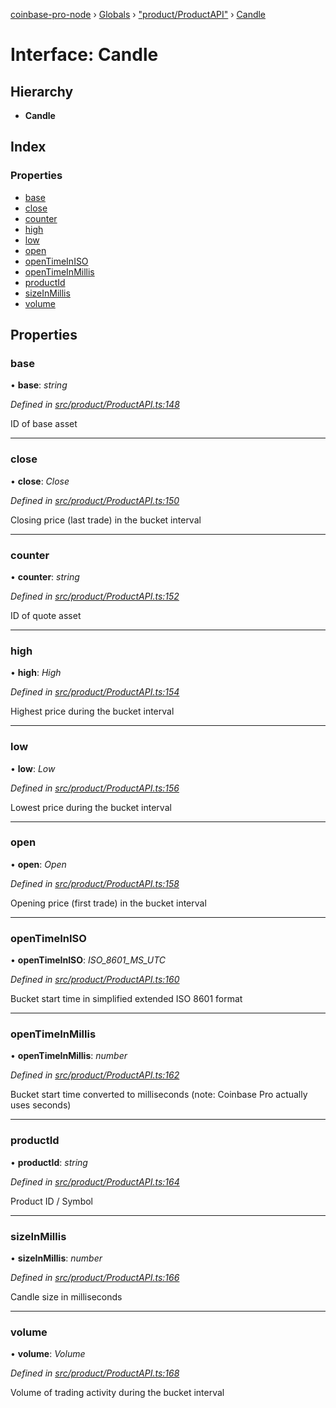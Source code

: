 [coinbase-pro-node](../README.md) › [Globals](../globals.md) › ["product/ProductAPI"](../modules/_product_productapi_.md) › [Candle](_product_productapi_.candle.md)

# Interface: Candle

## Hierarchy

- **Candle**

## Index

### Properties

- [base](_product_productapi_.candle.md#base)
- [close](_product_productapi_.candle.md#close)
- [counter](_product_productapi_.candle.md#counter)
- [high](_product_productapi_.candle.md#high)
- [low](_product_productapi_.candle.md#low)
- [open](_product_productapi_.candle.md#open)
- [openTimeInISO](_product_productapi_.candle.md#opentimeiniso)
- [openTimeInMillis](_product_productapi_.candle.md#opentimeinmillis)
- [productId](_product_productapi_.candle.md#productid)
- [sizeInMillis](_product_productapi_.candle.md#sizeinmillis)
- [volume](_product_productapi_.candle.md#volume)

## Properties

### base

• **base**: _string_

_Defined in [src/product/ProductAPI.ts:148](https://github.com/bennyn/coinbase-pro-node/blob/64d8e93/src/product/ProductAPI.ts#L148)_

ID of base asset

---

### close

• **close**: _Close_

_Defined in [src/product/ProductAPI.ts:150](https://github.com/bennyn/coinbase-pro-node/blob/64d8e93/src/product/ProductAPI.ts#L150)_

Closing price (last trade) in the bucket interval

---

### counter

• **counter**: _string_

_Defined in [src/product/ProductAPI.ts:152](https://github.com/bennyn/coinbase-pro-node/blob/64d8e93/src/product/ProductAPI.ts#L152)_

ID of quote asset

---

### high

• **high**: _High_

_Defined in [src/product/ProductAPI.ts:154](https://github.com/bennyn/coinbase-pro-node/blob/64d8e93/src/product/ProductAPI.ts#L154)_

Highest price during the bucket interval

---

### low

• **low**: _Low_

_Defined in [src/product/ProductAPI.ts:156](https://github.com/bennyn/coinbase-pro-node/blob/64d8e93/src/product/ProductAPI.ts#L156)_

Lowest price during the bucket interval

---

### open

• **open**: _Open_

_Defined in [src/product/ProductAPI.ts:158](https://github.com/bennyn/coinbase-pro-node/blob/64d8e93/src/product/ProductAPI.ts#L158)_

Opening price (first trade) in the bucket interval

---

### openTimeInISO

• **openTimeInISO**: _ISO_8601_MS_UTC_

_Defined in [src/product/ProductAPI.ts:160](https://github.com/bennyn/coinbase-pro-node/blob/64d8e93/src/product/ProductAPI.ts#L160)_

Bucket start time in simplified extended ISO 8601 format

---

### openTimeInMillis

• **openTimeInMillis**: _number_

_Defined in [src/product/ProductAPI.ts:162](https://github.com/bennyn/coinbase-pro-node/blob/64d8e93/src/product/ProductAPI.ts#L162)_

Bucket start time converted to milliseconds (note: Coinbase Pro actually uses seconds)

---

### productId

• **productId**: _string_

_Defined in [src/product/ProductAPI.ts:164](https://github.com/bennyn/coinbase-pro-node/blob/64d8e93/src/product/ProductAPI.ts#L164)_

Product ID / Symbol

---

### sizeInMillis

• **sizeInMillis**: _number_

_Defined in [src/product/ProductAPI.ts:166](https://github.com/bennyn/coinbase-pro-node/blob/64d8e93/src/product/ProductAPI.ts#L166)_

Candle size in milliseconds

---

### volume

• **volume**: _Volume_

_Defined in [src/product/ProductAPI.ts:168](https://github.com/bennyn/coinbase-pro-node/blob/64d8e93/src/product/ProductAPI.ts#L168)_

Volume of trading activity during the bucket interval

